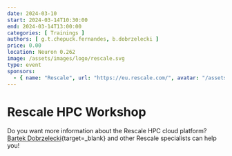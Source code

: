 ```yaml
---
date: 2024-03-10
start: 2024-03-14T10:30:00
end: 2024-03-14T13:00:00
categories: [ Trainings ]
authors: [ g.t.chepuck.fernandes, b.dobrzelecki ]
price: 0.00
location: Neuron 0.262
image: /assets/images/logo/rescale.svg
type: event
sponsors:
  - { name: "Rescale", url: "https://eu.rescale.com/", avatar: "/assets/images/logo/rescale.svg" }
---
```


# Rescale HPC Workshop

Do you want more information about the Rescale HPC cloud platform? [Bartek Dobrzelecki](https://www.linkedin.com/in/bardobrze/){target=_blank} and other Rescale specialists can help you!